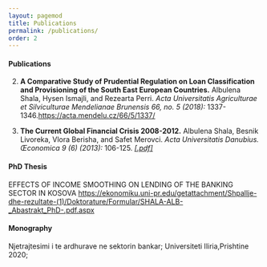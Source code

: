```yaml
---
layout: pagemod
title: Publications
permalink: /publications/
order: 2
---
```


<!--Publications-->

#### Publications

2. **A Comparative Study of Prudential Regulation on Loan Classification and Provisioning of the South East European Countries.** Albulena Shala, Hysen Ismajli, and Rezearta Perri. <em>Acta Universitatis Agriculturae et Silviculturae Mendelianae Brunensis 66, no. 5 (2018):</em> 1337-1346.https://acta.mendelu.cz/66/5/1337/

1. **The Current Global Financial Crisis 2008-2012.**  Albulena Shala, Besnik Livoreka, Vlora Berisha, and Safet Merovci. <em>Acta Universitatis Danubius. Œconomica 9 (6) (2013):</em> 106-125. [<em>\[.pdf\]</em>](https://www.ceeol.com/search/article-detail?id=564556)

#### PhD Thesis
EFFECTS OF INCOME SMOOTHING ON LENDING OF THE BANKING SECTOR IN KOSOVA
https://ekonomiku.uni-pr.edu/getattachment/Shpallje-dhe-rezultate-(1)/Doktorature/Formular/SHALA-ALB-_Abastrakt_PhD-.pdf.aspx


#### Monography
Njetrajtesimi i te ardhurave ne sektorin bankar; Universiteti Iliria,Prishtine 2020;
